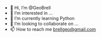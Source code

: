 - 👋 Hi, I’m @GeoBrell
- 👀 I’m interested in ...
- 🌱 I’m currently learning Python
- 💞️ I’m looking to collaborate on ...
- 📫 How to reach me brellgeo@gmail.com

<!---
GeoBrell/GeoBrell is a ✨ special ✨ repository because its `README.md` (this file) appears on your GitHub profile.
You can click the Preview link to take a look at your changes.
--->
